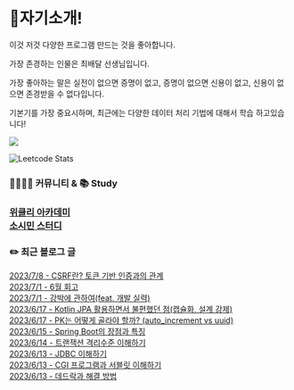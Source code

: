 
<h1>🙋자기소개!</h1>

이것 저것 다양한 프로그램 만드는 것을 좋아합니다.

가장 존경하는 인물은 최배달 선생님입니다.

가장 좋아하는 말은 실전이 없으면 증명이 없고, 증명이 없으면 신용이 없고, 신용이 없으면 존경받을 수 없다입니다.

기본기를 가장 중요시하며, 최근에는 다양한 데이터 처리 기법에 대해서 학습 하고있습니다!

![](https://github-profile-trophy.vercel.app/?username=jungmini0601&theme=flat&no-frame=true&margin-w=30)

![Leetcode Stats](https://leetcard.jacoblin.cool/jungmini0601)

<h3>  👨‍👨‍👦‍👦 커뮤니티 & 📚 Study<h3>

[위클리 아카데미](https://www.weekly.ac/) <br>
[소시민 스터디](https://oval-licorice-979.notion.site/4fc65451bf244a138a93f930ecaaee38?v=8ec49eefb77f44f5a5faef7b15213ac0) <br>

<h3>✏️ 최근 블로그 글</h3> 

[2023/7/8 - CSRF란? 토큰 기반 인증과의 관계](https://jungmini-laboratory.tistory.com/125) <br>
[2023/7/1 - 6월 회고](https://jungmini-laboratory.tistory.com/124) <br>
[2023/7/1 - 강박에 관하여(feat. 개발 실력)](https://jungmini-laboratory.tistory.com/123) <br>
[2023/6/17 - Kotlin JPA 활용하면서 불편했던 점(캡슐화, 설계 강제)](https://jungmini-laboratory.tistory.com/121) <br>
[2023/6/17 - PK는 어떻게 골라야 할까? (auto_increment vs uuid)](https://jungmini-laboratory.tistory.com/120) <br>
[2023/6/15 - Spring Boot의 장점과 특징](https://jungmini-laboratory.tistory.com/119) <br>
[2023/6/14 - 트랜잭션 격리수준 이해하기](https://jungmini-laboratory.tistory.com/118) <br>
[2023/6/13 - JDBC 이해하기](https://jungmini-laboratory.tistory.com/117) <br>
[2023/6/13 - CGI 프로그램과 서블릿 이해하기](https://jungmini-laboratory.tistory.com/116) <br>
[2023/6/13 - 데드락과 해결 방법](https://jungmini-laboratory.tistory.com/115) <br>
